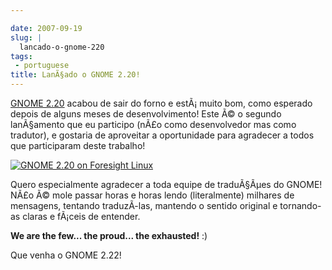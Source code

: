 ```yaml
---

date: 2007-09-19
slug: |
  lancado-o-gnome-220
tags:
 - portuguese
title: LanÃ§ado o GNOME 2.20!
---
```


[GNOME 2.20](http://www.gnome.org/start/2.20/notes/pt_BR/) acabou de
sair do forno e estÃ¡ muito bom, como esperado depois de alguns meses de
desenvolvimento! Este Ã© o segundo lanÃ§amento que eu participo (nÃ£o
como desenvolvedor mas como tradutor), e gostaria de aproveitar a
oportunidade para agradecer a todos que participaram deste trabalho!

[![GNOME 2.20 on Foresight
Linux](http://farm2.static.flickr.com/1256/1404560747_645e636d59.jpg)](http://www.flickr.com/photos/ogmaciel/1404560747/)

Quero especialmente agradecer a toda equipe de traduÃ§Ãµes do GNOME!
NÃ£o Ã© mole passar horas e horas lendo (literalmente) milhares de
mensagens, tentando traduzÃ­-las, mantendo o sentido original e
tornando-as claras e fÃ¡ceis de entender.

**We are the few... the proud... the exhausted!** :)

Que venha o GNOME 2.22!
